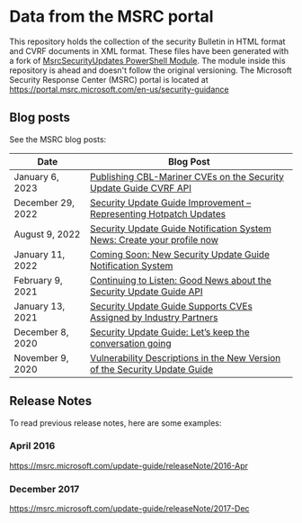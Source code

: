 Data from the MSRC portal
=========================

This repository holds the collection of the security Bulletin in HTML format and CVRF documents in XML format.
These files have been generated with a fork of [MsrcSecurityUpdates PowerShell Module](https://github.com/microsoft/MSRC-Microsoft-Security-Updates-API). The module inside this repository is ahead and doesn't follow the original versioning.
The Microsoft Security Response Center (MSRC) portal is located at https://portal.msrc.microsoft.com/en-us/security-guidance

<a name="BlogPosts"/>

## Blog posts

See the MSRC blog posts:

|Date	|Blog Post|
| ------|---------|
|January 6, 2023|[Publishing CBL-Mariner CVEs on the Security Update Guide CVRF API](https://msrc-blog.microsoft.com/2023/01/06/publishing-cbl-mariner-cves-on-the-security-update-guide-cvrf-api/)|
|December 29, 2022|[Security Update Guide Improvement – Representing Hotpatch Updates](https://msrc-blog.microsoft.com/2022/12/29/security-update-guide-improvement-representing-hotpatch-updates/)|
|August 9, 2022|[Security Update Guide Notification System News: Create your profile now](https://aka.ms/SUGNotificationProfile2)|
|January 11, 2022|[Coming Soon: New Security Update Guide Notification System](https://aka.ms/SUGNotificationProfile)|
|February 9, 2021| [Continuing to Listen: Good News about the Security Update Guide API](https://msrc-blog.microsoft.com/2021/02/09/continuing-to-listen-good-news-about-the-security-update-guide-api/)|
|January 13, 2021| [Security Update Guide Supports CVEs Assigned by Industry Partners](https://msrc-blog.microsoft.com/2021/01/13/security-update-guide-supports-cves-assigned-by-industry-partners/)|
|December 8, 2020| [Security Update Guide: Let’s keep the conversation going](https://msrc-blog.microsoft.com/2020/12/08/security-update-guide-lets-keep-the-conversation-going/)|
|November 9, 2020| [Vulnerability Descriptions in the New Version of the Security Update Guide](https://msrc-blog.microsoft.com/2020/11/09/vulnerability-descriptions-in-the-new-version-of-the-security-update-guide/)|

<a name="ReleaseNotes"/>

## Release Notes

To read previous release notes, here are some examples:

### April 2016
https://msrc.microsoft.com/update-guide/releaseNote/2016-Apr

### December 2017
https://msrc.microsoft.com/update-guide/releaseNote/2017-Dec
